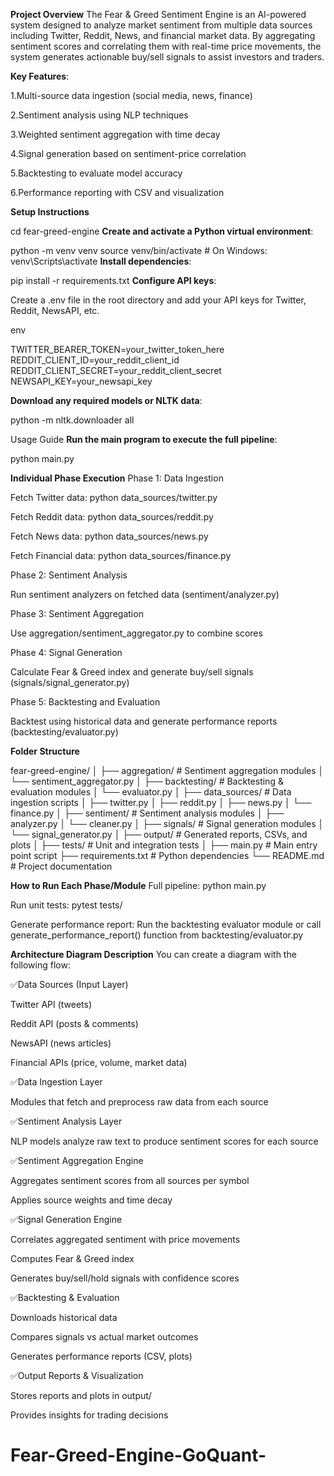 **Project Overview**
The Fear & Greed Sentiment Engine is an AI-powered system designed to analyze market sentiment from multiple data sources including Twitter, Reddit, News, and financial market data. By aggregating sentiment scores and correlating them with real-time price movements, the system generates actionable buy/sell signals to assist investors and traders.

**Key Features**:

1.Multi-source data ingestion (social media, news, finance)

2.Sentiment analysis using NLP techniques

3.Weighted sentiment aggregation with time decay

4.Signal generation based on sentiment-price correlation

5.Backtesting to evaluate model accuracy

6.Performance reporting with CSV and visualization

**Setup Instructions**

cd fear-greed-engine
**Create and activate a Python virtual environment**:


python -m venv venv
source venv/bin/activate     # On Windows: venv\Scripts\activate
**Install dependencies**:


pip install -r requirements.txt
**Configure API keys**:

Create a .env file in the root directory and add your API keys for Twitter, Reddit, NewsAPI, etc.

env

TWITTER_BEARER_TOKEN=your_twitter_token_here
REDDIT_CLIENT_ID=your_reddit_client_id
REDDIT_CLIENT_SECRET=your_reddit_client_secret
NEWSAPI_KEY=your_newsapi_key

**Download any required models or NLTK data**:

python -m nltk.downloader all

Usage Guide
**Run the main program to execute the full pipeline**:

python main.py

**Individual Phase Execution**
Phase 1: Data Ingestion

Fetch Twitter data: python data_sources/twitter.py

Fetch Reddit data: python data_sources/reddit.py

Fetch News data: python data_sources/news.py

Fetch Financial data: python data_sources/finance.py

Phase 2: Sentiment Analysis

Run sentiment analyzers on fetched data (sentiment/analyzer.py)

Phase 3: Sentiment Aggregation

Use aggregation/sentiment_aggregator.py to combine scores

Phase 4: Signal Generation

Calculate Fear & Greed index and generate buy/sell signals (signals/signal_generator.py)

Phase 5: Backtesting and Evaluation

Backtest using historical data and generate performance reports (backtesting/evaluator.py)

**Folder Structure**

fear-greed-engine/
│
├── aggregation/                # Sentiment aggregation modules
│   └── sentiment_aggregator.py
│
├── backtesting/                # Backtesting & evaluation modules
│   └── evaluator.py
│
├── data_sources/               # Data ingestion scripts
│   ├── twitter.py
│   ├── reddit.py
│   ├── news.py
│   └── finance.py
│
├── sentiment/                  # Sentiment analysis modules
│   ├── analyzer.py
│   └── cleaner.py
│
├── signals/                   # Signal generation modules
│   └── signal_generator.py
│
├── output/                    # Generated reports, CSVs, and plots
│
├── tests/                     # Unit and integration tests
│
├── main.py                   # Main entry point script
├── requirements.txt          # Python dependencies
└── README.md                 # Project documentation

**How to Run Each Phase/Module**
Full pipeline: python main.py

Run unit tests: pytest tests/

Generate performance report: Run the backtesting evaluator module or call generate_performance_report() function from backtesting/evaluator.py

**Architecture Diagram Description**
You can create a diagram with the following flow:

✅Data Sources (Input Layer)

Twitter API (tweets)

Reddit API (posts & comments)

NewsAPI (news articles)

Financial APIs (price, volume, market data)

✅Data Ingestion Layer

Modules that fetch and preprocess raw data from each source

✅Sentiment Analysis Layer

NLP models analyze raw text to produce sentiment scores for each source

✅Sentiment Aggregation Engine

Aggregates sentiment scores from all sources per symbol

Applies source weights and time decay

✅Signal Generation Engine

Correlates aggregated sentiment with price movements

Computes Fear & Greed index

Generates buy/sell/hold signals with confidence scores

✅Backtesting & Evaluation

Downloads historical data

Compares signals vs actual market outcomes

Generates performance reports (CSV, plots)

✅Output Reports & Visualization

Stores reports and plots in output/

Provides insights for trading decisions

# Fear-Greed-Engine-GoQuant-
